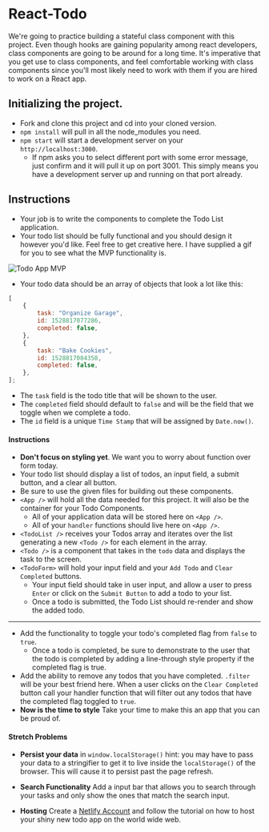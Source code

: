# React-Todo

We're going to practice building a stateful class component with this project. Even though hooks are gaining popularity among react developers, class components are going to be around for a long time. It's imperative that you get use to class components, and feel comfortable working with class components since you'll most likely need to work with them if you are hired to work on a React app.

## Initializing the project.

-   Fork and clone this project and cd into your cloned version.
-   `npm install` will pull in all the node_modules you need.
-   `npm start` will start a development server on your `http://localhost:3000`.
    -   If npm asks you to select different port with some error message, just confirm and it will pull it up on port 3001. This simply means you have a development server up and running on that port already.

## Instructions

-   Your job is to write the components to complete the Todo List application.
-   Your todo list should be fully functional and you should design it however you'd like. Feel free to get creative here. I have supplied a gif for you to see what the MVP functionality is.

![Todo App MVP](todo.gif)

-   Your todo data should be an array of objects that look a lot like this:

```js
[
    {
        task: "Organize Garage",
        id: 1528817077286,
        completed: false,
    },
    {
        task: "Bake Cookies",
        id: 1528817084358,
        completed: false,
    },
];
```

-   The `task` field is the todo title that will be shown to the user.
-   The `completed` field should default to `false` and will be the field that we toggle when we complete a todo.
-   The `id` field is a unique `Time Stamp` that will be assigned by `Date.now()`.

#### Instructions

-   **Don't focus on styling yet**. We want you to worry about function over form today.
-   Your todo list should display a list of todos, an input field, a submit button, and a clear all button.
-   Be sure to use the given files for building out these components.
-   `<App />` will hold all the data needed for this project. It will also be the container for your Todo Components.
    -   All of your application data will be stored here on `<App />`.
    -   All of your `handler` functions should live here on `<App />`.
-   `<TodoList />` receives your Todos array and iterates over the list generating a new `<Todo />` for each element in the array.
-   `<Todo />` is a component that takes in the `todo` data and displays the task to the screen.
-   `<TodoForm>` will hold your input field and your `Add Todo` and `Clear Completed` buttons.
    -   Your input field should take in user input, and allow a user to press `Enter` or click on the `Submit Button` to add a todo to your list.
    -   Once a todo is submitted, the Todo List should re-render and show the added todo.

---

-   Add the functionality to toggle your todo's completed flag from `false` to `true`.
    -   Once a todo is completed, be sure to demonstrate to the user that the todo is completed by adding a line-through style property if the completed flag is true.
-   Add the ability to remove any todos that you have completed. `.filter` will be your best friend here. When a user clicks on the `Clear Completed` button call your handler function that will filter out any todos that have the completed flag toggled to `true`.
-   **Now is the time to style** Take your time to make this an app that you can be proud of.

#### Stretch Problems

-   **Persist your data** in `window.localStorage()` hint: you may have to pass your data to a stringifier to get it to live inside the `localStorage()` of the browser. This will cause it to persist past the page refresh.

-   **Search Functionality** Add a input bar that allows you to search through your tasks and only show the ones that match the search input.

-   **Hosting** Create a [Netlify Account](https://www.netlify.com/) and follow the tutorial on how to host your shiny new todo app on the world wide web.


<!-- @channel
Tonight is the night we will be switching over to the new login for Slack. Below is what you need to do. If you have not received an @lambdastudents.com email, please disregard the below message, no action is required.    
For current students that received an Okta activation email and a @lambdastudents.com email address:
• Prior to 7pm Pacific tonight - make sure you know or have reset your current Slack password
• For part-time students, you will have access to Slack during class - we ask that you follow the steps below after class is over. 
• After 7pm Pacific tonight - you will need to log out of Slack
• Closing Slack is not sufficient, you will need to go to click on your name in the top left corner and choose “Sign out of Lambda School Students” 
• You will log in using your new @lambdastudents.com email address and your current Slack password 
**Trying to complete the above steps prior to 7pm Pacific will not work**
If you get locked out of Slack and cannot get back in - please email contact@lambdaschool.com 
If you have questions prior to 7pm Pacific tonight - please look at the Student Guide here. 
Please watch this short video to help with activating your Okta account. If you have issues prior to 7pm Pacific tonight activating your Okta account, please post in the channel #students_okta_support.
Show less -->